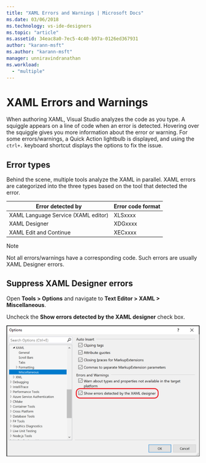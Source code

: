 ```yaml
---
title: "XAML Errors and Warnings | Microsoft Docs"
ms.date: 03/06/2018
ms.technology: vs-ide-designers
ms.topic: "article"
ms.assetid: 34eac8a0-7ec5-4c40-b97a-0126ed367931
author: "karann-msft"
ms.author: "karann-msft"
manager: unniravindranathan
ms.workload:
  - "multiple"
---
```

# XAML Errors and Warnings

When authoring XAML, Visual Studio analyzes the code as you type. A squiggle appears on a line of code when an error is detected. Hovering over the squiggle gives you more information about the error or warning. For some errors/warnings, a Quick Action lightbulb is displayed, and using the `ctrl+.` keyboard shortcut displays the options to fix the issue.

## Error types

Behind the scene, multiple tools analyze the XAML in parallel. XAML errors are categorized into the three types based on the tool that detected the error.

|**Error detected by**|**Error code format**|  
|--------------------------------|-----------------|  
|XAML Language Service (XAML editor)|XLSxxxx|  
|XAML Designer|XDGxxxx|  
|XAML Edit and Continue|XECxxxx|  

> [!Note]
> Not all errors/warnings have a corresponding code. Such errors are usually XAML Designer errors.


## Suppress XAML Designer errors

Open **Tools > Options** and navigate to **Text Editor > XAML > Miscellaneous**.

Uncheck the **Show errors detected by the XAML designer** check box.

![Suppress XAML Designer errors](../designers/media/suppress_xaml_designer_errors.PNG "SuppressXAMLDesignerErrors")


